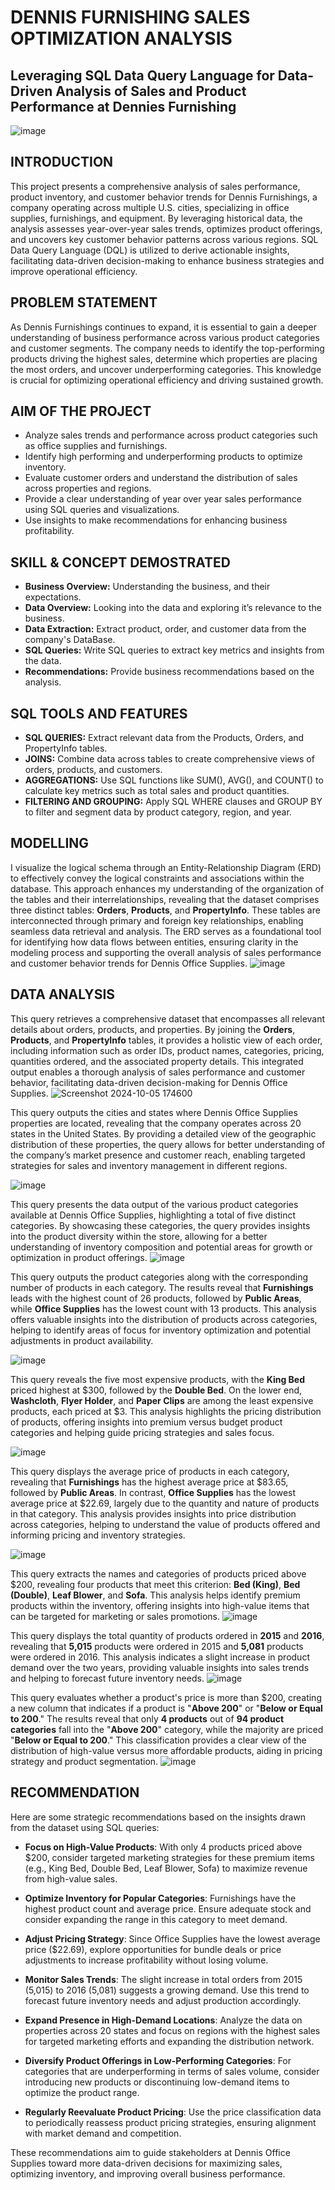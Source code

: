 # DENNIS FURNISHING SALES OPTIMIZATION ANALYSIS 
## Leveraging SQL Data Query Language for Data-Driven Analysis of Sales and Product Performance at Dennies Furnishing
![image](https://github.com/user-attachments/assets/a7fe46c7-e0c5-4e10-b258-4034b0dff659)
## INTRODUCTION
This project presents a comprehensive analysis of sales performance, product inventory, and customer behavior trends for Dennis Furnishings, a company operating across multiple U.S. cities, specializing in office supplies, furnishings, and equipment. By leveraging historical data, the analysis assesses year-over-year sales trends, optimizes product offerings, and uncovers key customer behavior patterns across various regions. SQL Data Query Language (DQL) is utilized to derive actionable insights, facilitating data-driven decision-making to enhance business strategies and improve operational efficiency.

## PROBLEM STATEMENT
As Dennis Furnishings continues to expand, it is essential to gain a deeper understanding of business performance across various product categories and customer segments. The company needs to identify the top-performing products driving the highest sales, determine which properties are placing the most orders, and uncover underperforming categories. This knowledge is crucial for optimizing operational efficiency and driving sustained growth.

## AIM OF THE PROJECT
- Analyze sales trends and performance across product categories such as office supplies and furnishings.
- Identify high performing and underperforming products to optimize inventory.
- Evaluate customer orders and understand the distribution of sales across properties and regions.
- Provide a clear understanding of year over year sales performance using SQL queries and visualizations.
- Use insights to make recommendations for enhancing business profitability.

## SKILL & CONCEPT DEMOSTRATED
- **Business Overview:** Understanding the business, and their expectations.
- **Data Overview:** Looking into the data and exploring it’s relevance to the business.
- **Data Extraction:** Extract product, order, and customer data from the company's DataBase.
- **SQL Queries:** Write SQL queries to extract key metrics and insights from the data.
- **Recommendations:** Provide business recommendations based on the analysis.

## SQL TOOLS AND FEATURES
- **SQL QUERIES:** Extract relevant data from the Products, Orders, and PropertyInfo tables.
- **JOINS:** Combine data across tables to create comprehensive views of orders, products, and customers.
- **AGGREGATIONS:** Use SQL functions like SUM(), AVG(), and COUNT() to calculate key metrics such as total sales and product quantities.
- **FILTERING AND
GROUPING:** Apply SQL WHERE clauses and GROUP BY to filter and segment data by product category, region, and year.

## MODELLING
I visualize the logical schema through an Entity-Relationship Diagram (ERD) to effectively convey the logical constraints and associations within the database. This approach enhances my understanding of the organization of the tables and their interrelationships, revealing that the dataset comprises three distinct tables: **Orders**, **Products**, and **PropertyInfo**. These tables are interconnected through primary and foreign key relationships, enabling seamless data retrieval and analysis. The ERD serves as a foundational tool for identifying how data flows between entities, ensuring clarity in the modeling process and supporting the overall analysis of sales performance and customer behavior trends for Dennis Office Supplies.
![image](https://github.com/user-attachments/assets/cb155d10-bb09-4c2a-b777-d4f10d32648c)

## DATA ANALYSIS
This query retrieves a comprehensive dataset that encompasses all relevant details about orders, products, and properties. By joining the **Orders**, **Products**, and **PropertyInfo** tables, it provides a holistic view of each order, including information such as order IDs, product names, categories, pricing, quantities ordered, and the associated property details. This integrated output enables a thorough analysis of sales performance and customer behavior, facilitating data-driven decision-making for Dennis Office Supplies.
![Screenshot 2024-10-05 174600](https://github.com/user-attachments/assets/c4153162-6040-4808-b4b0-cc84589a5f91)



This query outputs the cities and states where Dennis Office Supplies properties are located, revealing that the company operates across 20 states in the United States. By providing a detailed view of the geographic distribution of these properties, the query allows for better understanding of the company’s market presence and customer reach, enabling targeted strategies for sales and inventory management in different regions.

![image](https://github.com/user-attachments/assets/e375ae28-db28-4f6d-856a-553a1e75f0a2)



This query presents the data output of the various product categories available at Dennis Office Supplies, highlighting a total of five distinct categories. By showcasing these categories, the query provides insights into the product diversity within the store, allowing for a better understanding of inventory composition and potential areas for growth or optimization in product offerings.
![image](https://github.com/user-attachments/assets/6cf2e833-a004-4492-b795-8425c8fdb6ee)



This query outputs the product categories along with the corresponding number of products in each category. The results reveal that **Furnishings** leads with the highest count of 26 products, followed by **Public Areas**, while **Office Supplies** has the lowest count with 13 products. This analysis offers valuable insights into the distribution of products across categories, helping to identify areas of focus for inventory optimization and potential adjustments in product availability.

![image](https://github.com/user-attachments/assets/8a9b123d-fdf9-4761-ba96-e8e14492ce51)



This query reveals the five most expensive products, with the **King Bed** priced highest at $300, followed by the **Double Bed**. On the lower end, **Washcloth**, **Flyer Holder**, and **Paper Clips** are among the least expensive products, each priced at $3. This analysis highlights the pricing distribution of products, offering insights into premium versus budget product categories and helping guide pricing strategies and sales focus.

![image](https://github.com/user-attachments/assets/9f067ab4-2f1e-48c2-9777-675277913f78)



This query displays the average price of products in each category, revealing that **Furnishings** has the highest average price at $83.65, followed by **Public Areas**. In contrast, **Office Supplies** has the lowest average price at $22.69, largely due to the quantity and nature of products in that category. This analysis provides insights into price distribution across categories, helping to understand the value of products offered and informing pricing and inventory strategies.

![image](https://github.com/user-attachments/assets/8a0dc9b7-9aeb-4e08-b522-1df491db5fb7)


This query extracts the names and categories of products priced above $200, revealing four products that meet this criterion: **Bed (King)**, **Bed (Double)**, **Leaf Blower**, and **Sofa**. This analysis helps identify premium products within the inventory, offering insights into high-value items that can be targeted for marketing or sales promotions.
![image](https://github.com/user-attachments/assets/91a670b7-2879-43e6-8bca-505694324f09)


This query displays the total quantity of products ordered in **2015** and **2016**, revealing that **5,015** products were ordered in 2015 and **5,081** products were ordered in 2016. This analysis indicates a slight increase in product demand over the two years, providing valuable insights into sales trends and helping to forecast future inventory needs.
![image](https://github.com/user-attachments/assets/4b46be7a-8ac1-4680-8029-34b1346a7abe)


This query evaluates whether a product's price is more than $200, creating a new column that indicates if a product is "**Above 200**" or "**Below or Equal to 200**." The results reveal that only **4 products** out of **94 product categories** fall into the "**Above 200**" category, while the majority are priced "**Below or Equal to 200**." This classification provides a clear view of the distribution of high-value versus more affordable products, aiding in pricing strategy and product segmentation.
![image](https://github.com/user-attachments/assets/04cd53c6-b871-4f56-b6c0-ace06c1851ca)


## RECOMMENDATION
Here are some strategic recommendations based on the insights drawn from the dataset using SQL queries:

- **Focus on High-Value Products**: With only 4 products priced above $200, consider targeted marketing strategies for these premium items (e.g., King Bed, Double Bed, Leaf Blower, Sofa) to maximize revenue from high-value sales.

- **Optimize Inventory for Popular Categories**: Furnishings have the highest product count and average price. Ensure adequate stock and consider expanding the range in this category to meet demand.

- **Adjust Pricing Strategy**: Since Office Supplies have the lowest average price ($22.69), explore opportunities for bundle deals or price adjustments to increase profitability without losing volume.

- **Monitor Sales Trends**: The slight increase in total orders from 2015 (5,015) to 2016 (5,081) suggests a growing demand. Use this trend to forecast future inventory needs and adjust production accordingly.

- **Expand Presence in High-Demand Locations**: Analyze the data on properties across 20 states and focus on regions with the highest sales for targeted marketing efforts and expanding the distribution network.

- **Diversify Product Offerings in Low-Performing Categories**: For categories that are underperforming in terms of sales volume, consider introducing new products or discontinuing low-demand items to optimize the product range.

- **Regularly Reevaluate Product Pricing**: Use the price classification data to periodically reassess product pricing strategies, ensuring alignment with market demand and competition.

These recommendations aim to guide stakeholders at Dennis Office Supplies toward more data-driven decisions for maximizing sales, optimizing inventory, and improving overall business performance.
